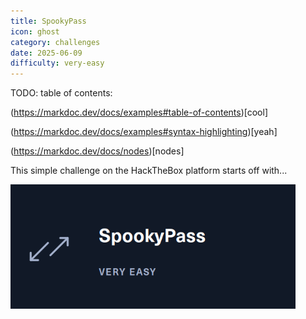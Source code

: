 ```yaml
---
title: SpookyPass
icon: ghost
category: challenges
date: 2025-06-09
difficulty: very-easy
---
```


TODO: table of contents:

(https://markdoc.dev/docs/examples#table-of-contents)[cool]

(https://markdoc.dev/docs/examples#syntax-highlighting)[yeah]

(https://markdoc.dev/docs/nodes)[nodes]

This simple challenge on the HackTheBox platform starts off with...

![](./images/title.png)
